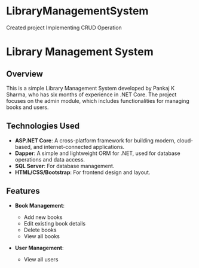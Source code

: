 # LibraryManagementSystem
Created project Implementing CRUD Operation
# Library Management System

## Overview
This is a simple Library Management System developed by Pankaj K Sharma, who has six months of experience in .NET Core. The project focuses on the admin module, which includes functionalities for managing books and users.

## Technologies Used
- **ASP.NET Core**: A cross-platform framework for building modern, cloud-based, and internet-connected applications.
- **Dapper**: A simple and lightweight ORM for .NET, used for database operations and data access.
- **SQL Server**: For database management.
- **HTML/CSS/Bootstrap**: For frontend design and layout.

## Features
- **Book Management**: 
  - Add new books
  - Edit existing book details
  - Delete books
  - View all books

- **User Management**: 
  - View all users



